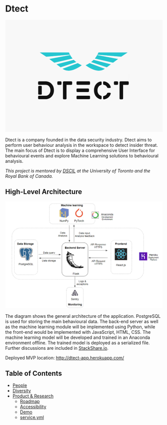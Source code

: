 # Dtect

![Team Logo](./logo.png)

Dtect is a company founded in the data security industry. Dtect aims to perform user behaviour analysis in the workspace to detect insider threat. The main focus of Dtect is to display a comprehensive User Interface for behavioural events and explore Machine Learning solutions to behavioural analysis.

_This project is mentored by [DSCIL](https://dcsil.ca/) at the University of Toronto and the Royal Bank of Canada._

High-Level Architecture
---
![Architecture](./product_research/app/architecture.png)

The diagram shows the general architecture of the application.
PostgreSQL is used for storing the main behavioural data.
The back-end server as well as the machine learning module will be implemented using Python, while the front-end would be implemented with JavaScript, HTML, CSS.
The machine learning model will be developed and trained in an Anaconda environment offline. The trained model is deployed as a serialized file.
Further discussions are included in [StackShare.io](https://stackshare.io/dcsil/dtect).

Deployed MVP location: http://dtect-app.herokuapp.com/

Table of Contents
---

- [People](./team/)
- [Diversity](./team/diversity.md)
- [Product & Research](./product_research/)
    - [Roadmap](./product_research/roadmap.md)
    - [Accessibility](product_research/UIUX/Accessibility.md)
    - [Demo](demo/)
    - [service.yml](service.yml)
 
